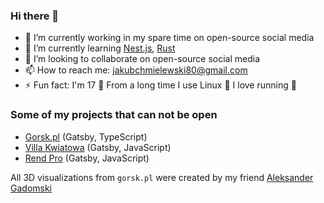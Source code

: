 ### Hi there 👋

- 🔭 I’m currently working in my spare time on open-source social media
- 🌱 I’m currently learning [Nest.js](https://nestjs.com/), [Rust](https://www.rust-lang.org/)
- 👯 I’m looking to collaborate on open-source social media
- 📫 How to reach me: jakubchmielewski80@gmail.com
- ⚡ Fun fact: I'm 17 👦 From a long time I use Linux 🐧 I love running 🏃

### Some of my projects that can not be open
- [Gorsk.pl](https://gorsk.pl/) (Gatsby, TypeScript)
- [Villa Kwiatowa](https://villakwiatowa.rendpro.com/) (Gatsby, JavaScript)
- [Rend Pro](https://rendpro.com/) (Gatsby, JavaScript)

All 3D visualizations from `gorsk.pl` were created by my friend [Aleksander Gadomski](https://aleksandergadomski.pl)

